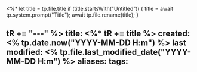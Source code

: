 
<%*
  let title = tp.file.title
  if (title.startsWith("Untitled")) {
    title = await tp.system.prompt("Title");
    await tp.file.rename(title);
  } 
  
  tR += "---"
%>
title: <%* tR += title %>
created: <% tp.date.now("YYYY-MM-DD H:m") %>
last modified: <% tp.file.last_modified_date("YYYY-MM-DD H:m") %>
aliases: 
tags:
---

